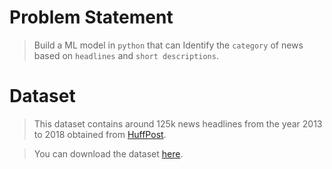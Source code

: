 # Problem Statement
>Build a ML model in `python` that can Identify the `category` of news based on `headlines` and `short descriptions`.

# Dataset
>This dataset contains around 125k news headlines from the year 2013 to 2018 obtained from [HuffPost](https://www.huffingtonpost.in/).

>You can download the dataset [here](https://www.dropbox.com/s/jfjjw66jo3ukuil/News_Category_Dataset.json.zip?dl=0).

